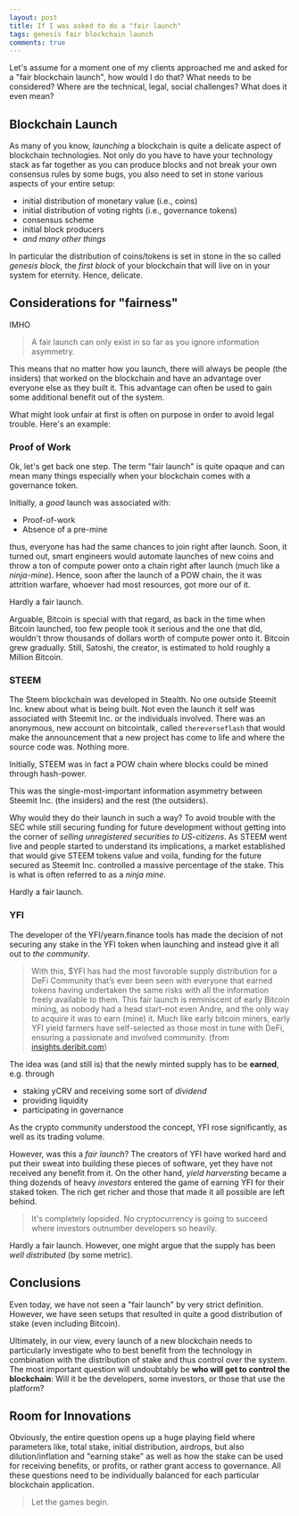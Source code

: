 ```yaml
---
layout: post
title: If I was asked to do a "fair launch"
tags: genesis fair blockchain launch
comments: true
---
```


Let's assume for a moment one of my clients approached me and asked for a "fair
blockchain launch", how would I do that? What needs to be considered? Where are
the technical, legal, social challenges? What does it even mean?

<!-- more -->

## Blockchain Launch

As many of you know, *launching* a blockchain is quite a delicate aspect of
blockchain technologies. Not only do you have to have your technology stack as
far together as you can produce blocks and not break your own consensus rules
by some bugs, you also need to set in stone various aspects of your entire
setup:

* initial distribution of monetary value (i.e., coins)
* initial distribution of voting rights (i.e., governance tokens)
* consensus scheme
* initial block producers
* *and many other things*

In particular the distribution of coins/tokens is set in stone in the so called
*genesis block*, the *first block* of your blockchain that will live on in your
system for eternity. Hence, delicate.

## Considerations for "fairness"

IMHO

> A fair launch can only exist in so far as you ignore information asymmetry.

This means that no matter how you launch, there will always be people (the
insiders) that worked on the blockchain and have an advantage over everyone
else as they built it. This advantage can often be used to gain some additional
benefit out of the system.

What might look unfair at first is often on purpose in order to avoid legal
trouble. Here's an example:

### Proof of Work

Ok, let's get back one step. The term "fair launch" is quite opaque and can
mean many things especially when your blockchain comes with a governance token.

Initially, a *good* launch was associated with:

* Proof-of-work
* Absence of a pre-mine

thus, everyone has had the same chances to join right after launch. Soon, it
turned out, smart engineers would automate launches of new coins and throw a
ton of compute power onto a chain right after launch (much like a
*ninja-mine*). Hence, soon after the launch of a POW chain, the it was
attrition warfare, whoever had most resources, got more our of it.

Hardly a fair launch.

Arguable, Bitcoin is special with that regard, as back in the time when Bitcoin
launched, too few people took it serious and the one that did, wouldn't throw
thousands of dollars worth of compute power onto it. Bitcoin grew gradually.
Still, Satoshi, the creator, is estimated to hold roughly a Million Bitcoin.

### STEEM

The Steem blockchain was developed in Stealth. No one outside Steemit Inc. knew
about what is being built. Not even the launch it self was associated with
Steemit Inc. or the individuals involved. There was an anonymous, new account
on bitcointalk, called `thereverseflash` that would make the announcement that
a new project has come to life and where the source code was. Nothing more.

Initially, STEEM was in fact a POW chain where blocks could be mined through
hash-power.

This was the single-most-important information asymmetry between Steemit Inc.
(the insiders) and the rest (the outsiders).

Why would they do their launch in such a way? To avoid trouble with the SEC
while still securing funding for future development without getting into the
corner of *selling unregistered securities to US-citizens*. As STEEM went live
and people started to understand its implications, a market established that
would give STEEM tokens value and voila, funding for the future secured as
Steemit Inc. controlled a massive percentage of the stake. This is what is
often referred to as a *ninja mine*.

Hardly a fair launch.

### YFI

The developer of the YFI/yearn.finance tools has made the decision of not
securing any stake in the YFI token when launching and instead give it all out
to *the community*.

> With this, $YFI has had the most favorable supply distribution for a DeFi
> Community that’s ever been seen with everyone that earned tokens having
> undertaken the same risks with all the information freely available to them.
> This fair launch is reminiscent of early Bitcoin mining, as nobody had a head
> start–not even Andre, and the only way to acquire it was to earn (mine) it.
> Much like early bitcoin miners, early YFI yield farmers have self-selected as
> those most in tune with DeFi, ensuring a passionate and involved community.
(from [insights.deribit.com](https://insights.deribit.com/market-research/yfi-a-tale-of-fair-launch-governance-and-value/))

The idea was (and still is) that the newly minted supply has to be **earned**,
e.g.  through

* staking yCRV and receiving some sort of *dividend*
* providing liquidity
* participating in governance

As the crypto community understood the concept, YFI rose significantly, as well
as its trading volume.

However, was this a *fair launch*? The creators of YFI have worked hard and put
their sweat into building these pieces of software, yet they have not received
any benefit from it. On the other hand, *yield harversting* became a thing
dozends of heavy *investors* entered the game of earning YFI for their staked
token. The rich get richer and those that made it all possible are left behind.

> It's completely lopsided. No cryptocurrency is going to succeed where
> investors outnumber developers so heavily.

Hardly a fair launch. However, one might argue that the supply has been *well
distributed* (by some metric).

## Conclusions

Even today, we have not seen a "fair launch" by very strict definition.
However, we have seen setups that resulted in quite a good distribution of
stake (even including Bitcoin).

Ultimately, in our view, every launch of a new blockchain needs to particularly
investigate who to best benefit from the technology in combination with the
distribution of stake and thus control over the system. The most important question
will undoubtably be **who will get to control the blockchain**: Will it be the
developers, some investors, or those that use the platform?

## Room for Innovations

Obviously, the entire question opens up a huge playing field where parameters
like, total stake, initial distribution, airdrops, but also dilution/inflation
and "earning stake" as well as how the stake can be used for receiving
benefits, or profits, or rather grant access to governance. All these questions
need to be individually balanced for each particular blockchain application.

> Let the games begin.

